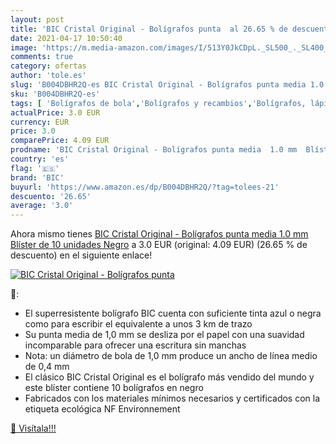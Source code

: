 ```yaml
---
layout: post
title: 'BIC Cristal Original - Bolígrafos punta  al 26.65 % de descuento'
date: 2021-04-17 10:50:40
image: 'https://m.media-amazon.com/images/I/513Y0JkCDpL._SL500_._SL400_.jpg'
comments: true
category: ofertas
author: 'tole.es'
slug: 'B004DBHR2Q-es BIC Cristal Original - Bolígrafos punta media 1.0 mm...'
sku: 'B004DBHR2Q-es'
tags: [ 'Bolígrafos de bola','Bolígrafos y recambios','Bolígrafos, lápices y útiles de escritura','Oficina y papelería','bic','bolígrafos','cristal', ]
actualPrice: 3.0 EUR
currency: EUR
price: 3.0
comparePrice: 4.09 EUR
prodname: 'BIC Cristal Original - Bolígrafos punta media  1.0 mm  Blíster de 10 unidades  Negro'
country: 'es'
flag: '🇪🇸'
brand: 'BIC'
buyurl: 'https://www.amazon.es/dp/B004DBHR2Q/?tag=tolees-21'
descuento: '26.65'
average: '3.0'
---
```


Ahora mismo tienes [BIC Cristal Original - Bolígrafos punta media  1.0 mm  Blíster de 10 unidades  Negro](https://www.amazon.es/dp/B004DBHR2Q/?tag=tolees-21) a 3.0 EUR (original: 4.09 EUR) (26.65 %  de descuento) en el siguiente enlace!

[![BIC Cristal Original - Bolígrafos punta ](https://m.media-amazon.com/images/I/513Y0JkCDpL._SL500_._SL400_.jpg)](https://www.amazon.es/dp/B004DBHR2Q/?tag=tolees-21)

🔎:

- El superresistente bolígrafo BIC cuenta con suficiente tinta azul o negra como para escribir el equivalente a unos 3 km de trazo
- Su punta media de 1,0 mm se desliza por el papel con una suavidad incomparable para ofrecer una escritura sin manchas
- Nota: un diámetro de bola de 1,0 mm produce un ancho de línea medio de 0,4 mm
- El clásico BIC Cristal Original es el bolígrafo más vendido del mundo y este blíster contiene 10 bolígrafos en negro
- Fabricados con los materiales mínimos necesarios y certificados con la etiqueta ecológica NF Environnement

[🛒 Visítala!!!](https://www.amazon.es/dp/B004DBHR2Q/?tag=tolees-21)
